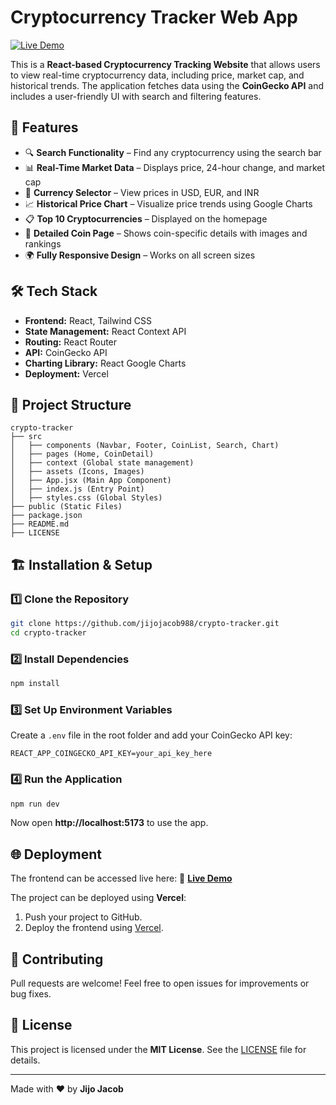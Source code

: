 # **Cryptocurrency Tracker Web App**

[![Live Demo](https://img.shields.io/badge/Live-Demo-brightgreen)](https://aesthetic-mousse-2eec31.netlify.app/)

This is a **React-based Cryptocurrency Tracking Website** that allows users to view real-time cryptocurrency data, including price, market cap, and historical trends. The application fetches data using the **CoinGecko API** and includes a user-friendly UI with search and filtering features.

## 🚀 **Features**
- 🔍 **Search Functionality** – Find any cryptocurrency using the search bar
- 📊 **Real-Time Market Data** – Displays price, 24-hour change, and market cap
- 🔄 **Currency Selector** – View prices in USD, EUR, and INR
- 📈 **Historical Price Chart** – Visualize price trends using Google Charts
- 📋 **Top 10 Cryptocurrencies** – Displayed on the homepage
- 📑 **Detailed Coin Page** – Shows coin-specific details with images and rankings
- 🌍 **Fully Responsive Design** – Works on all screen sizes

## 🛠️ **Tech Stack**
- **Frontend:** React, Tailwind CSS
- **State Management:** React Context API
- **Routing:** React Router
- **API:** CoinGecko API
- **Charting Library:** React Google Charts
- **Deployment:** Vercel

## 📂 **Project Structure**
```
crypto-tracker
├── src
│   ├── components (Navbar, Footer, CoinList, Search, Chart)
│   ├── pages (Home, CoinDetail)
│   ├── context (Global state management)
│   ├── assets (Icons, Images)
│   ├── App.jsx (Main App Component)
│   ├── index.js (Entry Point)
│   ├── styles.css (Global Styles)
├── public (Static Files)
├── package.json
├── README.md
├── LICENSE
```

## 🏗️ **Installation & Setup**
### 1️⃣ **Clone the Repository**
```sh
git clone https://github.com/jijojacob988/crypto-tracker.git
cd crypto-tracker
```
### 2️⃣ **Install Dependencies**
```sh
npm install
```
### 3️⃣ **Set Up Environment Variables**
Create a `.env` file in the root folder and add your CoinGecko API key:
```env
REACT_APP_COINGECKO_API_KEY=your_api_key_here
```

### 4️⃣ **Run the Application**
```sh
npm run dev
```
Now open **http://localhost:5173** to use the app.

## 🌐 **Deployment**
The frontend can be accessed live here:
🔗 **[Live Demo](https://aesthetic-mousse-2eec31.netlify.app/)**

The project can be deployed using **Vercel**:
1. Push your project to GitHub.
2. Deploy the frontend using [Vercel](https://vercel.com/).

## 🤝 **Contributing**
Pull requests are welcome! Feel free to open issues for improvements or bug fixes.

## 📜 **License**
This project is licensed under the **MIT License**. See the [LICENSE](LICENSE) file for details.

---

Made with ❤️ by **Jijo Jacob**
